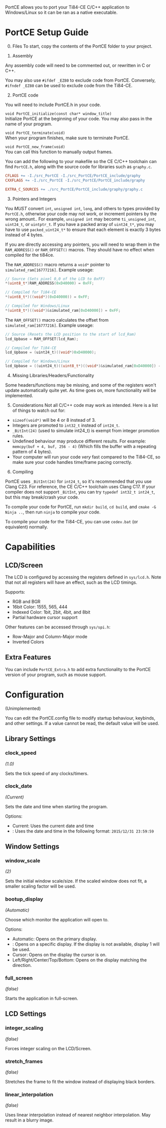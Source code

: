 PortCE allows you to port your Ti84-CE C/C++ application to Windows/Linux so it can be ran as a native executable.

# PortCE Setup Guide

0. Files
To start, copy the contents of the PortCE folder to your project.

1. Assembly

Any assembly code will need to be commented out, or rewritten in C or C++.

You may also use `#ifdef _EZ80` to exclude code from PortCE. Conversely, `#ifndef _EZ80` can be used to exclude code from the Ti84-CE.

2. PortCE code

You will need to include PortCE.h in your code.

`void PortCE_initialize(const char* window_title)`<br>
Initialize PortCE at the beginning of your code. You may also pass in the name of your program.

`void PortCE_terminate(void)`<br>
When your program finishes, make sure to terminate PortCE.

`void PortCE_new_frame(void)`<br>
You can call this function to manually output frames.

You can add the following to your makefile so the CE C/C++ toolchain can find `PortCE.h`, along with the source code for libraries such as `graphy.c`.
```makefile
CFLAGS += -I./src_PortCE -I./src_PortCE/PortCE_include/graphy
CXXFLAGS += -I./src_PortCE -I./src_PortCE/PortCE_include/graphy

EXTRA_C_SOURCES += ./src_PortCE/PortCE_include/graphy/graphy.c
```

3. Pointers and Integers

You *MUST* convert `int`, `unsigned int`, `long`, and others to types provided by `PortCE.h`, otherwise your code may not work, or increment pointers by the wrong amount.. For example, `unsigned int` may become `ti_unsigned_int`, `uint24_t`, or `uintptr_t`. If you have a packed array of `uint24_t*`, you may have to use `packed_uint24_t*` to ensure that each element is exactly 3 bytes instead of 4 bytes.

If you are directly accessing any pointers, you will need to wrap them in the `RAM_ADDRESS()` or `RAM_OFFSET()` macros. They should have no effect when compiled for the ti84ce.

The `RAM_ADDRESS()` macro returns a `void*` pointer to `simulated_ram[16777216]`. Example useage:
```c
// Source (Sets pixel 0,0 of the LCD to 0xFF)
*(uint8_t*)RAM_ADDRESS(0xD40000) = 0xFF;

// Compiled for Ti84-CE
*(uint8_t*)((void*)(0xD40000)) = 0xFF;

// Compiled for Windows/Linux
*(uint8_t*)((void*)&simulated_ram[0xD40000]) = 0xFF;
```

The `RAM_OFFSET()` macro calculates the offset from `simulated_ram[16777216]`. Example useage:
```c
// Source (Resets the LCD position to the start of lcd_Ram)
lcd_Upbase = RAM_OFFSET(lcd_Ram);

// Compiled for Ti84-CE
lcd_Upbase = (uint24_t)((void*)0xD40000);

// Compiled for Windows/Linux
lcd_Upbase = ((uint24_t)((uint8_t*)((void*)&simulated_ram[0xD40000]) - (uint8_t*)simulated_ram))
```

4. Missing Libraries/Headers/Functionality

Some headers/functions may be missing, and some of the registers won't update automatically quite yet. As time goes on, more functionality will be implemented.

5. Considerations
Not all C/C++ code may work as intended. Here is a list of things to watch out for:
- `sizeof(void*)` will be 4 or 8 instead of 3.
- Integers are promoted to `int32_t` instead of `int24_t`.
- `_BitInt(24)` (used to simulate int24_t) is exempt from integer promotion rules.
- Undefined behaviour may produce different results. For example: `memcpy(buf + 4, buf, 256 - 4)` (Which fills the buffer with a repeating pattern of 4 bytes).
- Your computer will run your code *very* fast compared to the Ti84-CE, so make sure your code handles time/frame pacing correctly.

6. Compiling

PortCE uses `_BitInt(24)` for `int24_t`, so it's recommended that you use Clang C23. For reference, the CE C/C++ toolchain uses Clang C17.
 If your compiler does not support `_BitInt`, you can try `typedef int32_t int24_t`, but this may break/crash your code. 

To compile your code for PortCE, run `mkdir build`, `cd build`, and `cmake -G Ninja ..`, then run `ninja` to compile your code.

To compile your code for the Ti84-CE, you can use `cedev.bat` (or equivalent) normally.

# Capabilities

## LCD/Screen
The LCD is configured by accessing the registers defined in `sys/lcd.h`. Note that not all registers will have an effect, such as the LCD timings.

Supports:
* RGB and BGR
* 16bit Color: 1555, 565, 444
* Indexed Color: 1bit, 2bit, 4bit, and 8bit
* Partial hardware cursor support

Other features can be accessed through `sys/spi.h`:
* Row-Major and Column-Major mode
* Inverted Colors

## Extra Features

You can include `PortCE_Extra.h` to add extra functionality to the PortCE version of your program, such as mouse support.

# Configuration
(Unimplemented)

You can edit the PortCE.config file to modify startup behaviour, keybinds, and other settings. If a value cannot be read, the default value will be used.

## Library Settings

### clock_speed
*(1.0)*

Sets the tick speed of any clocks/timers.

### clock_date
*(Current)*

Sets the date and time when starting the program.

Options:
* Current: Uses the current date and time
* <custom>: Uses the date and time in the following format: `2015/12/31 23:59:59`

## Window Settings

### window_scale
*(2)*

Sets the initial window scale/size. If the scaled window does not fit, a smaller scaling factor will be used.

### bootup_display
*(Automatic)*

Choose which monitor the application will open to.

Options:
* Automatic: Opens on the primary display.
* <number>: Opens on a specific display. If the display is not available, display 1 will be used.
* Cursor: Opens on the display the cursor is on.
* Left/Right/Center/Top/Bottom: Opens on the display matching the direction.

### full_screen
*(false)*

Starts the application in full-screen.

## LCD Settings

### integer_scaling
*(false)*

Forces integer scaling on the LCD/Screen.

### stretch_frames
*(false)*

Stretches the frame to fit the window instead of displaying black borders.

### linear_interpolation
*(false)*

Uses linear interpolation instead of nearest neighbor interpolation. May result in a blurry image.
